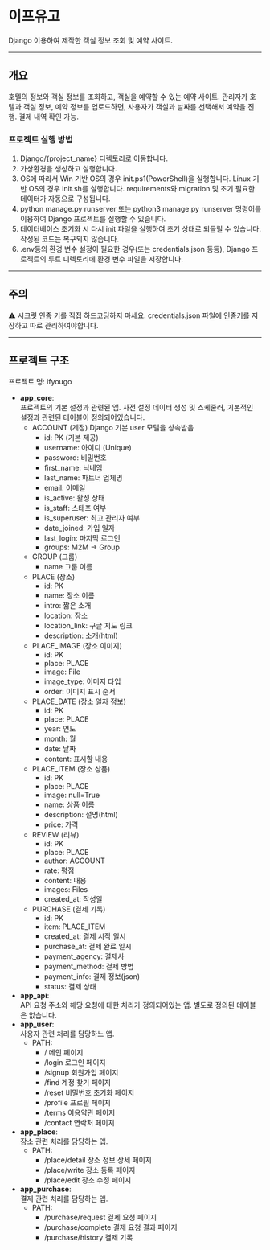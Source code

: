 # 이프유고

Django 이용하여 제작한 객실 정보 조회 및 예약 사이트.

---

## 개요

호텔의 정보와 객실 정보를 조회하고, 객실을 예약할 수 있는 예약 사이트. 관리자가 호텔과 객실 정보, 예약 정보를 업로드하면, 사용자가 객실과 날짜를 선택해서 예약을 진행. 결제 내역 확인 가능.

### 프로젝트 실행 방법

1. Django/{project_name} 디렉토리로 이동합니다.
2. 가상환경을 생성하고 실행합니다.
3. OS에 따라서 Win 기반 OS의 경우 init.ps1(PowerShell)을 실행합니다. Linux 기반 OS의 경우 init.sh를 실행합니다. requirements와 migration 및 초기 필요한 데이터가 자동으로 구성됩니다.
4. python manage.py runserver 또는 python3 manage.py runserver 명령어를 이용하여 Django 프로젝트를 실행할 수 있습니다.
5. 데이터베이스 초기화 시 다시 init 파일을 실행하여 초기 상태로 되돌릴 수 있습니다. 작성된 코드는 복구되지 않습니다.
6. .env등의 환경 변수 설정이 필요한 경우(또는 credentials.json 등등), Django 프로젝트의 루트 디렉토리에 환경 변수 파일을 저장합니다.

---

## 주의

⚠️ 시크릿 인증 키를 직접 하드코딩하지 마세요. credentials.json 파일에 인증키를 저장하고 따로 관리하여야합니다.

---

## 프로젝트 구조

프로젝트 명: ifyougo

- **app_core**:  
프로젝트의 기본 설정과 관련된 앱. 사전 설정 데이터 생성 및 스케줄러, 기본적인 설정과 관련된 테이블이 정의되어있습니다.
  - ACCOUNT (계정) Django 기본 user 모델을 상속받음
    - id: PK (기본 제공)
    - username: 아이디 (Unique)
    - password: 비밀번호
    - first_name: 닉네임
    - last_name: 파트너 업체명
    - email: 이메일
    - is_active: 활성 상태
    - is_staff: 스태프 여부
    - is_superuser: 최고 관리자 여부
    - date_joined: 가입 일자
    - last_login: 마지막 로그인
    - groups: M2M → Group
  - GROUP (그룹)
    - name 그룹 이름
  - PLACE (장소)
    - id: PK
    - name: 장소 이름
    - intro: 짧은 소개
    - location: 장소
    - location_link: 구글 지도 링크
    - description: 소개(html)
  - PLACE_IMAGE (장소 이미지)
    - id: PK
    - place: PLACE
    - image: File
    - image_type: 이미지 타입
    - order: 이미지 표시 순서
  - PLACE_DATE (장소 일자 정보)
    - id: PK
    - place: PLACE
    - year: 연도
    - month: 월
    - date: 날짜
    - content: 표시할 내용
  - PLACE_ITEM (장소 상품)
    - id: PK
    - place: PLACE
    - image: null=True
    - name: 상품 이름
    - description: 설명(html)
    - price: 가격
  - REVIEW (리뷰)
    - id: PK
    - place: PLACE
    - author: ACCOUNT
    - rate: 평점
    - content: 내용
    - images: Files
    - created_at: 작성일
  - PURCHASE (결제 기록)
    - id: PK
    - item: PLACE_ITEM
    - created_at: 결제 시작 일시
    - purchase_at: 결제 완료 일시
    - payment_agency: 결제사
    - payment_method: 결제 방법
    - payment_info: 결제 정보(json)
    - status: 결제 상태
- **app_api**:  
API 요청 주소와 해당 요청에 대한 처리가 정의되어있는 앱. 별도로 정의된 테이블은 없습니다.
- **app_user**:  
사용자 관련 처리를 담당하느 앱.
  - PATH:
    - / 메인 페이지
    - /login 로그인 페이지
    - /signup 회원가입 페이지
    - /find 계정 찾기 페이지
    - /reset 비밀번호 초기화 페이지
    - /profile 프로필 페이지
    - /terms 이용약관 페이지
    - /contact 연락처 페이지
- **app_place**:  
장소 관련 처리를 담당하는 앱.
  - PATH:
    - /place/detail 장소 정보 상세 페이지
    - /place/write 장소 등록 페이지
    - /place/edit 장소 수정 페이지
- **app_purchase**:  
결제 관련 처리를 담당하는 앱.
  - PATH:
    - /purchase/request 결제 요청 페이지
    - /purchase/complete 결제 요청 결과 페이지
    - /purchase/history 결제 기록
